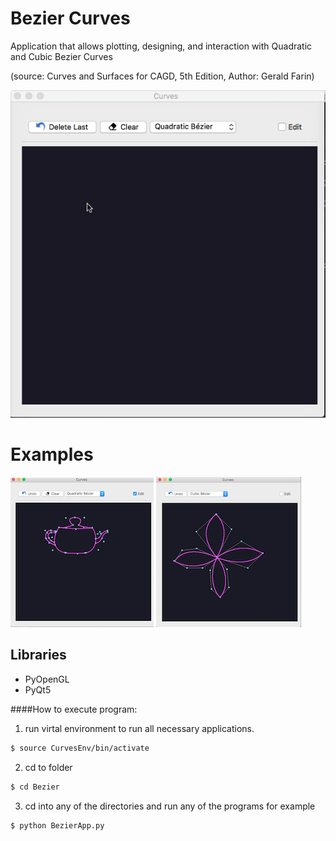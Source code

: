 # Bezier Curves
Application that allows plotting, designing, and interaction with Quadratic and Cubic Bezier Curves

(source: Curves and Surfaces for CAGD, 5th Edition, Author: Gerald Farin)

![alt text](https://github.com/RodrigoFigueroaM/CurvesAndSurfaces/blob/master/Bezier/screenshots/Kapture.gif)
# Examples
![alt text](https://github.com/RodrigoFigueroaM/CurvesAndSurfaces/blob/master/Bezier/screenshots/teapot.png)
![alt text](https://github.com/RodrigoFigueroaM/CurvesAndSurfaces/blob/master/Bezier/screenshots/flower.png)
## Libraries
- PyOpenGL
- PyQt5

####How to execute program:
1) run virtal environment to run all necessary applications.
```sh
$ source CurvesEnv/bin/activate
```
2) cd to folder
```sh
$ cd Bezier
```
3) cd into any of the directories and run any of the programs for example
```sh
$ python BezierApp.py
```
